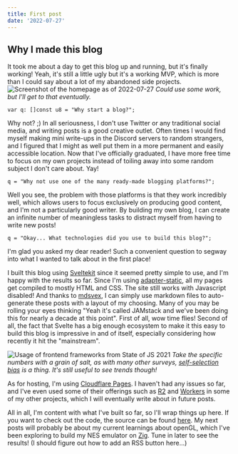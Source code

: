 ```yaml
---
title: First post
date: '2022-07-27'
---
```

Why I made this blog
---
It took me about a day to get this blog up and running, but it's finally working! Yeah, it's still a little ugly but it's a working MVP, which is more than I could say about a lot of my abandoned side projects.
![Screenshot of the homepage as of 2022-07-27](/01-first-post/homepage.png)
*Could use some work, but I'll get to that eventually.*

```zig
var q: []const u8 = "Why start a blog?";
```

Why not? ;)
In all seriousness, I don't use Twitter or any traditional social media, and writing posts is a good creative outlet.
Often times I would find myself making mini write-ups in the Discord servers to random strangers, and I figured that I might as well
put them in a more permanent and easily accessible location. Now that I've officially graduated, I have more free time to focus on my own
projects instead of toiling away into some random subject I don't care about. Yay!

```zig
q = "Why not use one of the many ready-made blogging platforms?";
```  

Well you see, the problem with those platforms is that they work incredibly well, which allows users to focus exclusively on producing good content, and I'm not a particularly good writer.
By building my own blog, I can create an infinite number of meaningless tasks to distract myself from having to write new posts!

```zig
q = "Okay... What technologies did you use to build this blog?";
```

I'm glad you asked my dear reader! Such a convenient question to segway into what I wanted to talk about in the first place!

I built this blog using [Sveltekit](https://kit.svelte.dev/) since it seemed pretty simple to use, and I'm happy with the results so far.
Since I'm using [adapter-static](https://github.com/sveltejs/kit/tree/master/packages/adapter-static), all my pages get compiled to mostly HTML and CSS. The site still
works with Javascript disabled!
And thanks to [mdsvex](https://mdsvex.com/), I can simply use markdown files to auto-generate these posts with a layout of my choosing.
Many of you may be rolling your eyes thinking "Yeah it's called JAMstack and we've been doing this for nearly a decade at this point". First of all, wow time flies! 
Second of all, the fact that Svelte has a big enough ecosystem to make it this easy to build this blog is impressive in and of itself, especially considering how recently it hit the "mainstream".

![Usage of frontend frameworks from State of JS 2021](/01-first-post/usage.png)
*Take the specific numbers with a grain of salt, as with many other surveys, [self-selection bias](https://en.wikipedia.org/wiki/Self-selection_bias) is a thing. It's still useful to see trends though!*

As for hosting, I'm using [Cloudflare Pages](https://pages.cloudflare.com/). I haven't had any issues so far, and I've even used some of their offerings such as [R2](https://www.cloudflare.com/products/r2/) and [Workers](https://workers.cloudflare.com/) in some of my other projects, which I will eventually write about in future posts. 

All in all, I'm content with what I've built so far, so I'll wrap things up here. If you want to check out the code, the source can be found [here](https://github.com/adarah/adarah).
My next posts will probably be about my current learnings about openGL, which I've
been exploring to build my NES emulator on [Zig](https://ziglang.org/). Tune in later to see the results! (I should figure out how to add an RSS button here...)